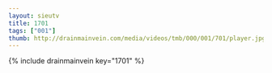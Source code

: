 ```yaml
--- 
layout: sieutv
title: 1701
tags: ["001"]
thumb: http://drainmainvein.com/media/videos/tmb/000/001/701/player.jpg
---
```

{% include drainmainvein key="1701" %} 
